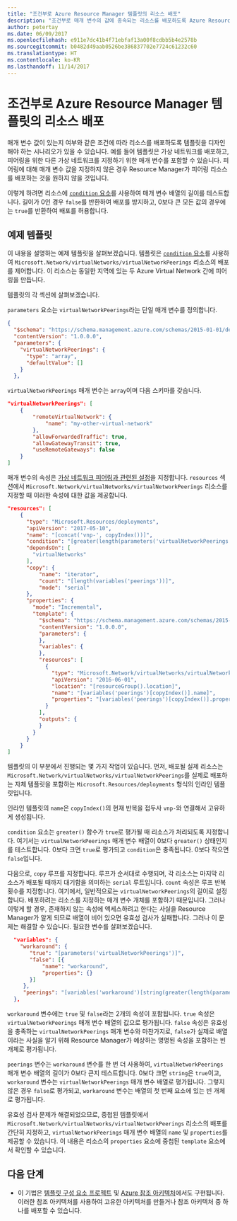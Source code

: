 ```yaml
---
title: "조건부로 Azure Resource Manager 템플릿의 리소스 배포"
description: "조건부로 매개 변수의 값에 종속되는 리소스를 배포하도록 Azure Resource Manager 템플릿의 기능을 확장하는 방법을 설명합니다."
author: petertay
ms.date: 06/09/2017
ms.openlocfilehash: e911e7dc41b4f71ebfaf13a00f8cdbb5b4e2578b
ms.sourcegitcommit: b0482d49aab0526be386837702e7724c61232c60
ms.translationtype: HT
ms.contentlocale: ko-KR
ms.lasthandoff: 11/14/2017
---
```

# <a name="conditionally-deploy-a-resource-in-an-azure-resource-manager-template"></a>조건부로 Azure Resource Manager 템플릿의 리소스 배포

매개 변수 값이 있는지 여부와 같은 조건에 따라 리소스를 배포하도록 템플릿을 디자인해야 하는 시나리오가 있을 수 있습니다. 예를 들어 템플릿은 가상 네트워크를 배포하고, 피어링을 위한 다른 가상 네트워크를 지정하기 위한 매개 변수를 포함할 수 있습니다. 피어링에 대해 매개 변수 값을 지정하지 않은 경우 Resource Manager가 피어링 리소스를 배포하는 것을 원하지 않을 것입니다.

이렇게 하려면 리소스에 [`condition` 요소][azure-resource-manager-condition]를 사용하여 매개 변수 배열의 길이를 테스트합니다. 길이가 0인 경우 `false`를 반환하여 배포를 방지하고, 0보다 큰 모든 값의 경우에는 `true`를 반환하여 배포를 허용합니다.

## <a name="example-template"></a>예제 템플릿

이 내용을 설명하는 예제 템플릿을 살펴보겠습니다. 템플릿은 [`condition` 요소][azure-resource-manager-condition]를 사용하여 `Microsoft.Network/virtualNetworks/virtualNetworkPeerings` 리소스의 배포를 제어합니다. 이 리소스는 동일한 지역에 있는 두 Azure Virtual Network 간에 피어링을 만듭니다.

템플릿의 각 섹션에 살펴보겠습니다.

`parameters` 요소는 `virtualNetworkPeerings`라는 단일 매개 변수를 정의합니다. 

```json
{
  "$schema": "https://schema.management.azure.com/schemas/2015-01-01/deploymentTemplate.json#",
  "contentVersion": "1.0.0.0",
  "parameters": {
    "virtualNetworkPeerings": {
      "type": "array",
      "defaultValue": []
    }
  },
```
`virtualNetworkPeerings` 매개 변수는 `array`이며 다음 스키마를 갖습니다.

```json
"virtualNetworkPeerings": [
    {
        "remoteVirtualNetwork": {
            "name": "my-other-virtual-network"
        },
        "allowForwardedTraffic": true,
        "allowGatewayTransit": true,
        "useRemoteGateways": false
    }
]
```

매개 변수의 속성은 [가상 네트워크 피어링과 관련된 설정][vnet-peering-resource-schema]을 지정합니다. `resources` 섹션에서 `Microsoft.Network/virtualNetworks/virtualNetworkPeerings` 리소스를 지정할 때 이러한 속성에 대한 값을 제공합니다.

```json
"resources": [
    {
      "type": "Microsoft.Resources/deployments",
      "apiVersion": "2017-05-10",
      "name": "[concat('vnp-', copyIndex())]",
      "condition": "[greater(length(parameters('virtualNetworkPeerings')), 0)]",
      "dependsOn": [
        "virtualNetworks"
      ],
      "copy": {
          "name": "iterator",
          "count": "[length(variables('peerings'))]",
          "mode": "serial"
      },
      "properties": {
        "mode": "Incremental",
        "template": {
          "$schema": "https://schema.management.azure.com/schemas/2015-01-01/deploymentTemplate.json#",
          "contentVersion": "1.0.0.0",
          "parameters": {
          },
          "variables": {
          },
          "resources": [
            {
              "type": "Microsoft.Network/virtualNetworks/virtualNetworkPeerings",
              "apiVersion": "2016-06-01",
              "location": "[resourceGroup().location]",
              "name": "[variables('peerings')[copyIndex()].name]",
              "properties": "[variables('peerings')[copyIndex()].properties]"
            }
          ],
          "outputs": {
          }
        }
      }
    }
]
```
템플릿의 이 부분에서 진행되는 몇 가지 작업이 있습니다. 먼저, 배포될 실제 리소스는 `Microsoft.Network/virtualNetworks/virtualNetworkPeerings`를 실제로 배포하는 자체 템플릿을 포함하는 `Microsoft.Resources/deployments` 형식의 인라인 템플릿입니다.

인라인 템플릿의 `name`은 `copyIndex()`의 현재 반복을 접두사 `vnp-`와 연결해서 고유하게 생성됩니다. 

`condition` 요소는 `greater()` 함수가 `true`로 평가될 때 리소스가 처리되도록 지정합니다. 여기서는 `virtualNetworkPeerings` 매개 변수 배열이 0보다 `greater()` 상태인지를 테스트합니다. 0보다 크면 `true`로 평가되고 `condition`은 충족됩니다. 0보다 작으면 `false`입니다.

다음으로, `copy` 루프를 지정합니다. 루프가 순서대로 수행되며, 각 리소스는 마지막 리소스가 배포될 때까지 대기함을 의미하는 `serial` 루트입니다. `count` 속성은 루프 반복 횟수를 지정합니다. 여기에서, 일반적으로는 `virtualNetworkPeerings`의 길이로 설정합니다. 배포하려는 리소스를 지정하는 매개 변수 개체를 포함하기 때문입니다. 그러나 이렇게 할 경우, 존재하지 않는 속성에 액세스하려고 한다는 사실을 Resource Manager가 알게 되므로 배열이 비어 있으면 유효성 검사가 실패합니다. 그러나 이 문제는 해결할 수 있습니다. 필요한 변수를 살펴보겠습니다.

```json
  "variables": {
    "workaround": {
       "true": "[parameters('virtualNetworkPeerings')]",
       "false": [{
           "name": "workaround",
           "properties": {}
       }]
     },
     "peerings": "[variables('workaround')[string(greater(length(parameters('virtualNetworkPeerings')), 0))]]"
  },
```

`workaround` 변수에는 `true` 및 `false`라는 2개의 속성이 포함됩니다. `true` 속성은 `virtualNetworkPeerings` 매개 변수 배열의 값으로 평가됩니다. `false` 속성은 유효성을 충족하는 `virtualNetworkPeerings` 매개 변수와 마찬가지로, `false`가 실제로 배열이라는 사실을 알기 위해 Resource Manager가 예상하는 명명된 속성을 포함하는 빈 개체로 평가됩니다. 

`peerings` 변수는 `workaround` 변수를 한 번 더 사용하여, `virtualNetworkPeerings` 매개 변수 배열의 길이가 0보다 큰지 테스트합니다. 0보다 크면 `string`은 `true`이고, `workaround` 변수는 `virtualNetworkPeerings` 매개 변수 배열로 평가됩니다. 그렇지 않은 경우 `false`로 평가되고, `workaround` 변수는 배열의 첫 번째 요소에 있는 빈 개체로 평가됩니다.

유효성 검사 문제가 해결되었으므로, 중첩된 템플릿에서 `Microsoft.Network/virtualNetworks/virtualNetworkPeerings` 리소스의 배포를 간단히 지정하고, `virtualNetworkPeerings` 매개 변수 배열의 `name` 및 `properties`를 제공할 수 있습니다. 이 내용은 리소스의 `properties` 요소에 중첩된 `template` 요소에서 확인할 수 있습니다.

## <a name="next-steps"></a>다음 단계

* 이 기법은 [템플릿 구성 요소 프로젝트](https://github.com/mspnp/template-building-blocks) 및 [Azure 참조 아키텍처](/azure/architecture/reference-architectures/)에서도 구현됩니다. 이러한 참조 아키텍처를 사용하여 고유한 아키텍처를 만들거나 참조 아키텍처 중 하나를 배포할 수 있습니다.

<!-- links -->
[azure-resource-manager-condition]: /azure/azure-resource-manager/resource-group-authoring-templates#resources
[azure-resource-manager-variable]: /azure/azure-resource-manager/resource-group-authoring-templates#variables
[vnet-peering-resource-schema]: /azure/templates/microsoft.network/virtualnetworks/virtualnetworkpeerings